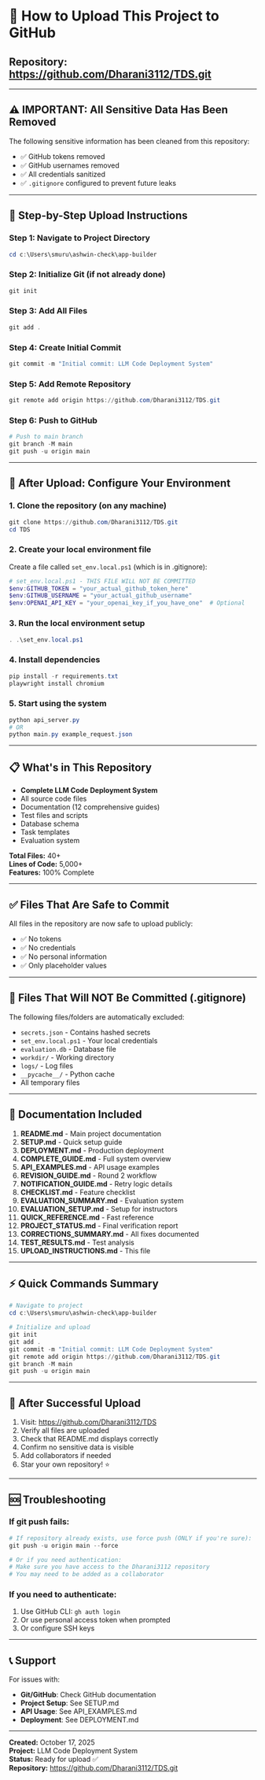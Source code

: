 # 🚀 How to Upload This Project to GitHub

## Repository: https://github.com/Dharani3112/TDS.git

---

## ⚠️ IMPORTANT: All Sensitive Data Has Been Removed

The following sensitive information has been cleaned from this repository:
- ✅ GitHub tokens removed
- ✅ GitHub usernames removed  
- ✅ All credentials sanitized
- ✅ `.gitignore` configured to prevent future leaks

---

## 📝 Step-by-Step Upload Instructions

### Step 1: Navigate to Project Directory
```powershell
cd c:\Users\smuru\ashwin-check\app-builder
```

### Step 2: Initialize Git (if not already done)
```powershell
git init
```

### Step 3: Add All Files
```powershell
git add .
```

### Step 4: Create Initial Commit
```powershell
git commit -m "Initial commit: LLM Code Deployment System"
```

### Step 5: Add Remote Repository
```powershell
git remote add origin https://github.com/Dharani3112/TDS.git
```

### Step 6: Push to GitHub
```powershell
# Push to main branch
git branch -M main
git push -u origin main
```

---

## 🔐 After Upload: Configure Your Environment

### 1. Clone the repository (on any machine)
```powershell
git clone https://github.com/Dharani3112/TDS.git
cd TDS
```

### 2. Create your local environment file
Create a file called `set_env.local.ps1` (which is in .gitignore):
```powershell
# set_env.local.ps1 - THIS FILE WILL NOT BE COMMITTED
$env:GITHUB_TOKEN = "your_actual_github_token_here"
$env:GITHUB_USERNAME = "your_actual_github_username"
$env:OPENAI_API_KEY = "your_openai_key_if_you_have_one"  # Optional
```

### 3. Run the local environment setup
```powershell
. .\set_env.local.ps1
```

### 4. Install dependencies
```powershell
pip install -r requirements.txt
playwright install chromium
```

### 5. Start using the system
```powershell
python api_server.py
# OR
python main.py example_request.json
```

---

## 📋 What's in This Repository

- **Complete LLM Code Deployment System**
- All source code files
- Documentation (12 comprehensive guides)
- Test files and scripts
- Database schema
- Task templates
- Evaluation system

**Total Files:** 40+  
**Lines of Code:** 5,000+  
**Features:** 100% Complete

---

## ✅ Files That Are Safe to Commit

All files in the repository are now safe to upload publicly:
- ✅ No tokens
- ✅ No credentials  
- ✅ No personal information
- ✅ Only placeholder values

---

## 🚫 Files That Will NOT Be Committed (.gitignore)

The following files/folders are automatically excluded:
- `secrets.json` - Contains hashed secrets
- `set_env.local.ps1` - Your local credentials
- `evaluation.db` - Database file
- `workdir/` - Working directory
- `logs/` - Log files
- `__pycache__/` - Python cache
- All temporary files

---

## 📖 Documentation Included

1. **README.md** - Main project documentation
2. **SETUP.md** - Quick setup guide
3. **DEPLOYMENT.md** - Production deployment
4. **COMPLETE_GUIDE.md** - Full system overview
5. **API_EXAMPLES.md** - API usage examples
6. **REVISION_GUIDE.md** - Round 2 workflow
7. **NOTIFICATION_GUIDE.md** - Retry logic details
8. **CHECKLIST.md** - Feature checklist
9. **EVALUATION_SUMMARY.md** - Evaluation system
10. **EVALUATION_SETUP.md** - Setup for instructors
11. **QUICK_REFERENCE.md** - Fast reference
12. **PROJECT_STATUS.md** - Final verification report
13. **CORRECTIONS_SUMMARY.md** - All fixes documented
14. **TEST_RESULTS.md** - Test analysis
15. **UPLOAD_INSTRUCTIONS.md** - This file

---

## ⚡ Quick Commands Summary

```powershell
# Navigate to project
cd c:\Users\smuru\ashwin-check\app-builder

# Initialize and upload
git init
git add .
git commit -m "Initial commit: LLM Code Deployment System"
git remote add origin https://github.com/Dharani3112/TDS.git
git branch -M main
git push -u origin main
```

---

## 🎉 After Successful Upload

1. Visit: https://github.com/Dharani3112/TDS
2. Verify all files are uploaded
3. Check that README.md displays correctly
4. Confirm no sensitive data is visible
5. Add collaborators if needed
6. Star your own repository! ⭐

---

## 🆘 Troubleshooting

### If git push fails:
```powershell
# If repository already exists, use force push (ONLY if you're sure):
git push -u origin main --force

# Or if you need authentication:
# Make sure you have access to the Dharani3112 repository
# You may need to be added as a collaborator
```

### If you need to authenticate:
1. Use GitHub CLI: `gh auth login`
2. Or use personal access token when prompted
3. Or configure SSH keys

---

## 📞 Support

For issues with:
- **Git/GitHub**: Check GitHub documentation
- **Project Setup**: See SETUP.md
- **API Usage**: See API_EXAMPLES.md
- **Deployment**: See DEPLOYMENT.md

---

**Created:** October 17, 2025  
**Project:** LLM Code Deployment System  
**Status:** Ready for upload ✅  
**Repository:** https://github.com/Dharani3112/TDS.git
